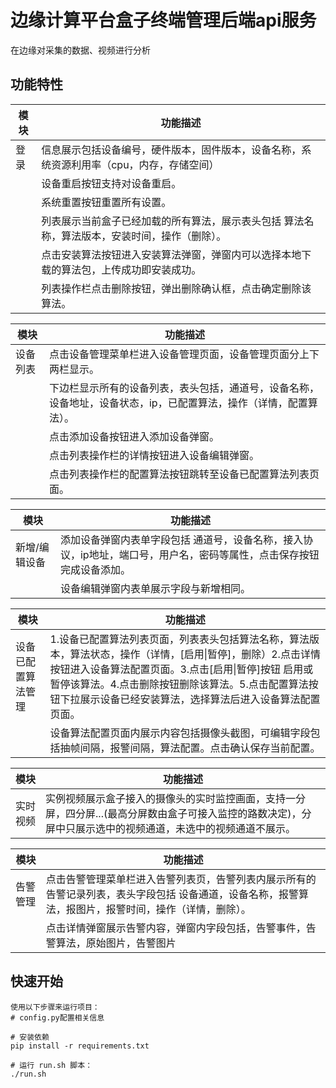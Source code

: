 # 边缘计算平台盒子终端管理后端api服务

在边缘对采集的数据、视频进行分析

## 功能特性

| **模块** | **功能描述**                                                 |
| -------- | ------------------------------------------------------------ |
| 登录     | 信息展示包括设备编号，硬件版本，固件版本，设备名称，系统资源利用率（cpu，内存，存储空间） |
|          | 设备重启按钮支持对设备重启。                                 |
|          | 系统重置按钮重置所有设置。                                   |
|          | 列表展示当前盒子已经加载的所有算法，展示表头包括 算法名称，算法版本，安装时间，操作（删除）。 |
|          | 点击安装算法按钮进入安装算法弹窗，弹窗内可以选择本地下载的算法包，上传成功即安装成功。 |
|          | 列表操作栏点击删除按钮，弹出删除确认框，点击确定删除该算法。 |

| **模块** | **功能描述**                                                 |
| -------- | ------------------------------------------------------------ |
| 设备列表 | 点击设备管理菜单栏进入设备管理页面，设备管理页面分上下两栏显示。 |
|          | 下边栏显示所有的设备列表，表头包括，通道号，设备名称，设备地址，设备状态，ip，已配置算法，操作（详情，配置算法）。 |
|          | 点击添加设备按钮进入添加设备弹窗。                           |
|          | 点击列表操作栏的详情按钮进入设备编辑弹窗。                   |
|          | 点击列表操作栏的配置算法按钮跳转至设备已配置算法列表页面。   |

| **模块**      | **功能描述**                                                 |
| ------------- | ------------------------------------------------------------ |
| 新增/编辑设备 | 添加设备弹窗内表单字段包括 通道号，设备名称，接入协议，ip地址，端口号，用户名，密码等属性，点击保存按钮完成设备添加。 |
|               | 设备编辑弹窗内表单展示字段与新增相同。                       |

| **模块**           | **功能描述**                                                 |
| ------------------ | ------------------------------------------------------------ |
| 设备已配置算法管理 | 1.设备已配置算法列表页面，列表表头包括算法名称，算法版本，算法状态，操作（详情，[启用\|暂停]，删除）2.点击详情按钮进入设备算法配置页面。3.点击[启用\|暂停]按钮 启用或暂停该算法。4.点击删除按钮删除该算法。5.点击配置算法按钮下拉展示设备已经安装算法，选择算法后进入设备算法配置页面。 |
|                    | 设备算法配置页面内展示内容包括摄像头截图，可编辑字段包括抽帧间隔，报警间隔，算法配置。点击确认保存当前配置。 |

| **模块** | **功能描述**                                                 |
| -------- | ------------------------------------------------------------ |
| 实时视频 | 实例视频展示盒子接入的摄像头的实时监控画面，支持一分屏，四分屏...(最高分屏数由盒子可接入监控的路数决定)，分屏中只展示选中的视频通道，未选中的视频通道不展示。 |

| **模块** | **功能描述**                                                 |
| -------- | ------------------------------------------------------------ |
| 告警管理 | 点击告警管理菜单栏进入告警列表页，告警列表内展示所有的告警记录列表，表头字段包括 设备通道，设备名称，报警算法，报图片，报警时间，操作（详情，删除）。 |
|          | 点击详情弹窗展示告警内容，弹窗内字段包括，告警事件，告警算法，原始图片，告警图片 |

## 快速开始

```
使用以下步骤来运行项目：
# config.py配置相关信息

# 安装依赖
pip install -r requirements.txt

# 运行 run.sh 脚本：
./run.sh

```

